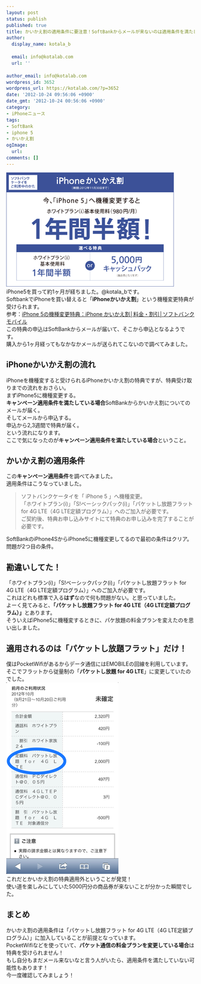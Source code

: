 ```yaml
---
layout: post
status: publish
published: true
title: かいかえ割の適用条件に要注意！SoftBankからメールが来ないのは適用条件を満たしていない可能性がある！
author:
  display_name: kotala_b

  email: info@kotalab.com
  url: ''

author_email: info@kotalab.com
wordpress_id: 3652
wordpress_url: https://kotalab.com/?p=3652
date: '2012-10-24 09:56:06 +0900'
date_gmt: '2012-10-24 00:56:06 +0900'
category:
- iPhoneニュース
tags:
- SoftBank
- iphone 5
- かいかえ割
ogImage:
  url:
comments: []
---
```

<p><a href="/wp-content/uploads/kaikaewari_121024.png" target="_blank"><img src="/wp-content/uploads/kaikaewari_121024.png" alt="" title="kaikaewari_121024" width="448" height="305" class="alignnone size-full wp-image-3657" /></a><br />
iPhone5を買って約1ヶ月が経ちました。@kotala_bです。<br />
SoftbankでiPhoneを買い替えると「<strong>iPhoneかいかえ割</strong>」という機種変更特典が受けられます。<br />
参考：<a href="https://mb.softbank.jp/mb/iphone/price_plan/cp_replacement/" target="_blank">iPhone 5の機種変更特典：iPhone かいかえ割│料金・割引│ソフトバンクモバイル</a><br />
この特典の申込はSoftBankからメールが届いて、そこから申込となるようです。<br />
購入から1ヶ月経ってもなかなかメールが送られてこないので調べてみました。<br />
</p>
<!--more-->
<h2>iPhoneかいかえ割の流れ</h2>
<p>iPhoneを機種変すると受けられるiPhoneかいかえ割の特典ですが、特典受け取りまでの流れをおさらい。<br />
まずiPhone5に機種変更する。<br />
<strong>キャンペーン適用条件を満たしている場合</strong>SoftBankからかいかえ割についてのメールが届く。<br />
そしてメールから申込する。<br />
申込から2,3週間で特典が届く。<br />
という流れになります。<br />
ここで気になったのが<strong>キャンペーン適用条件を満たしている場合</strong>ということ。</p>
<h2>かいかえ割の適用条件</h2>
<p>この<strong>キャンペーン適用条件</strong>を調べてみました。<br />
適用条件はこうなっていました。</p>
<blockquote><p>ソフトバンクケータイを「 iPhone 5 」へ機種変更。<br />
「ホワイトプラン(i)」「S!ベーシックパック(i)」「パケットし放題フラット for 4G LTE（4G LTE定額プログラム）」へのご加入が必要です。<br />
ご契約後、特典お申し込みサイトにて特典のお申し込みを完了することが必要です。</p></blockquote>
<p>SoftBankのiPhone4SからiPhone5に機種変更してるので最初の条件はクリア。<br />
問題が2つ目の条件。</p>
<h2>勘違いしてた！</h2>
<p>「ホワイトプラン(i)」「S!ベーシックパック(i)」「パケットし放題フラット for 4G LTE（4G LTE定額プログラム）」へのご加入が必要です。<br />
これはどれも標準で入る<strong>はず</strong>なので何も問題がない。と思っていました。<br />
よーく見てみると、<strong>「パケットし放題フラット for 4G LTE（4G LTE定額プログラム）」</strong>とあります。<br />
そういえばiPhone5に機種変するときに、パケ放題の料金プランを変えたのを思い出しました。</p>
<h2>適用されるのは「パケットし放題フラット」だけ！</h2>
<p>僕はPocketWifiがあるからデータ通信にはEMOBILEの回線を利用しています。<br />
そこでフラットから従量制の「<strong>パケットし放題 for 4G LTE</strong>」に変更していたのでした。<br />
<a href="/wp-content/uploads/kaikaewari_121024_01.png"><img src="/wp-content/uploads/kaikaewari_121024_01.png" alt="" title="kaikaewari_121024_01" width="300" height="512" class="alignnone size-full wp-image-3658" /></a><br />
これだとかいかえ割の特典適用外ということが発覚！<br />
使い道を楽しみにしていた5000円分の商品券が来ないことが分かった瞬間でした。</p>
<h2>まとめ</h2>
<p>かいかえ割の適用条件は「パケットし放題フラット for 4G LTE（4G LTE定額プログラム）」に加入していることが前提となっています。<br />
PocketWifiなどを使っていて、<strong>パケット通信の料金プランを変更している場合</strong>は特典を受けられません！<br />
もし自分もまだメール来ないなと言う人がいたら、適用条件を満たしていない可能性もあります！<br />
今一度確認してみましょう！</p>
